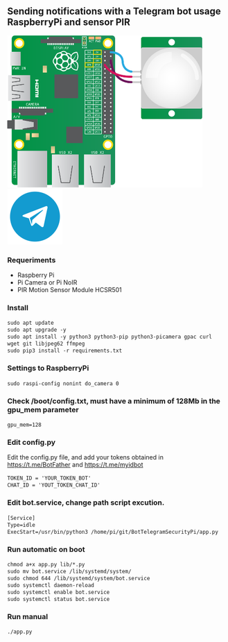 ## Sending notifications with a Telegram bot usage RaspberryPi and sensor PIR

![PIR Sensor](https://github.com/AzagraMac/BotTelegramSecurityPi/blob/dev/res/pir_sensor.png) ![Telegram](https://github.com/AzagraMac/BotTelegramSecurityPi/blob/dev/res/icon_telegram.png)

### Requeriments
- Raspberry Pi
- Pi Camera or Pi NoIR
- PIR Motion Sensor Module HCSR501

### Install
    sudo apt update
    sudo apt upgrade -y
    sudo apt install -y python3 python3-pip python3-picamera gpac curl wget git libjpeg62 ffmpeg
    sudo pip3 install -r requirements.txt

### Settings to RaspberryPi
    sudo raspi-config nonint do_camera 0

### Check /boot/config.txt, must have a minimum of 128Mb in the gpu_mem parameter
    gpu_mem=128

### Edit config.py
Edit the config.py file, and add your tokens obtained in https://t.me/BotFather and https://t.me/myidbot

    TOKEN_ID = 'YOUR_TOKEN_BOT'
    CHAT_ID = 'YOUT_TOKEN_CHAT_ID'

### Edit bot.service, change path script excution.
    [Service]
    Type=idle
    ExecStart=/usr/bin/python3 /home/pi/git/BotTelegramSecurityPi/app.py

### Run automatic on boot
    chmod a+x app.py lib/*.py
    sudo mv bot.service /lib/systemd/system/
    sudo chmod 644 /lib/systemd/system/bot.service
    sudo systemctl daemon-reload
    sudo systemctl enable bot.service
    sudo systemctl status bot.service

### Run manual
    ./app.py
